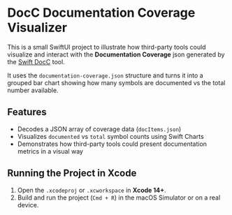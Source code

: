 # DocC Documentation Coverage Visualizer

This is a small SwiftUI project to illustrate how third-party tools could visualize and interact with the **Documentation Coverage** json generated by the [Swift DocC](https://github.com/apple/swift-docc) tool.

It uses the `documentation-coverage.json` structure and turns it into a grouped bar chart showing how many symbols are documented vs the total number available.

## Features

- Decodes a JSON array of coverage data (`docItems.json`)
- Visualizes `documented` vs `total` symbol counts using Swift Charts
- Demonstrates how third-party tools could present documentation metrics in a visual way

## Running the Project in Xcode

1. Open the `.xcodeproj` or `.xcworkspace` in **Xcode 14+**.
2. Build and run the project (`Cmd + R`) in the macOS Simulator or on a real device.



